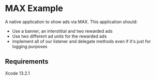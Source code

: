 # MAX Example

A native application to show ads via MAX. This application should:
- Use a banner, an interstitial and two rewarded ads
- Use two different ad units for the rewarded ads
- Implement all of our listener and delegate methods even if it's just for logging purposes

## Requirements

Xcode 13.2.1
